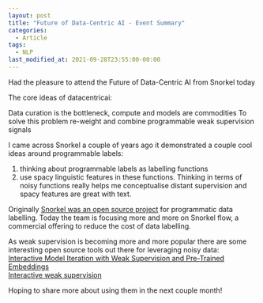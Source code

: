```yaml
---
layout: post
title: "Future of Data-Centric AI - Event Summary"
categories:
  - Article
tags:
  - NLP
last_modified_at: 2021-09-28T23:55:00-00:00
---
```





Had the pleasure to attend the Future of Data-Centric AI from Snorkel today 

The core ideas of datacentricai:

Data curation is the bottleneck, compute and models are commodities To solve this problem re-weight and combine programmable weak supervision signals

I came across Snorkel a couple of years ago it demonstrated a couple cool ideas around programmable labels:
1. thinking about programmable labels as labelling functions
2. use spacy linguistic features in these functions.
Thinking in terms of noisy functions really helps me conceptualise distant supervision and spacy features are great with text.

Originally [Snorkel was an open source project](https://github.com/snorkel-team/snorkel) for programmatic data labelling.
Today the team is focusing more and more on Snorkel flow, a commercial offering to reduce the cost of data labelling.

As weak supervision is becoming more and more popular there are some interesting open source tools out there for leveraging noisy data:  
[Interactive Model Iteration with Weak Supervision and Pre-Trained Embeddings](https://github.com/HazyResearch/epoxy)  
[Interactive weak supervision](https://github.com/benbo/interactive-weak-supervision)

Hoping to share more about using them in the next couple month!